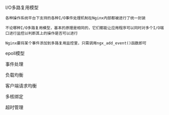 I/O多路复用模型

    各种操作系统平台下支持的各种I/O事件处理机制在Nginx内部都被进行了统一封装
    
    不论哪种I/O多路复用模型，基本的原理是相同的，它们都能让应用程序可以同时对多个I/O端口进行监控以判断其上的操作是否可以进行
    
    Nginx要将某个事件添加到多路复用监控里，只需调用ngx_add_event()函数即可
    
    
    

epoll模型

事件处理

负载均衡

客户端请求均衡

多核绑定

超时管理